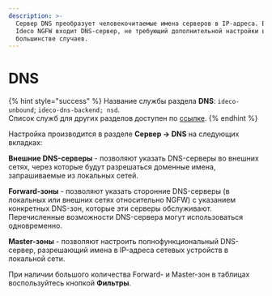 ```yaml
---
description: >-
  Сервер DNS преобразует человекочитаемые имена серверов в IP-адреса. В состав
  Ideco NGFW входит DNS-сервер, не требующий дополнительной настройки в
  большинстве случаев.
---
```


# DNS

{% hint style="success" %}
Название службы раздела **DNS**: `ideco-unbound`; `ideco-dns-backend; nsd`. \
Список служб для других разделов доступен по [ссылке](/settings/server-management/terminal.md).
{% endhint %}

Настройка производится в разделе **Сервер -> DNS** на следующих вкладках:

**Внешние DNS-серверы** - позволяют указать DNS-серверы во внешних сетях, через которые будут разрешаться доменные имена, запрашиваемые из локальных сетей. 

**Forward-зоны** - позволяют указать сторонние DNS-серверы (в локальных или внешних сетях относительно NGFW) с указанием конкретных DNS-зон, которые эти серверы обслуживают. Перечисленные возможности DNS-сервера могут использоваться одновременно.

**Master-зоны** - позволяют настроить полнофункциональный DNS-сервер, разрешающий имена в IP-адреса сетевых устройств в локальной сети.

При наличии большого количества Forward- и Master-зон в таблицах воспользуйтесь кнопкой **Фильтры**.